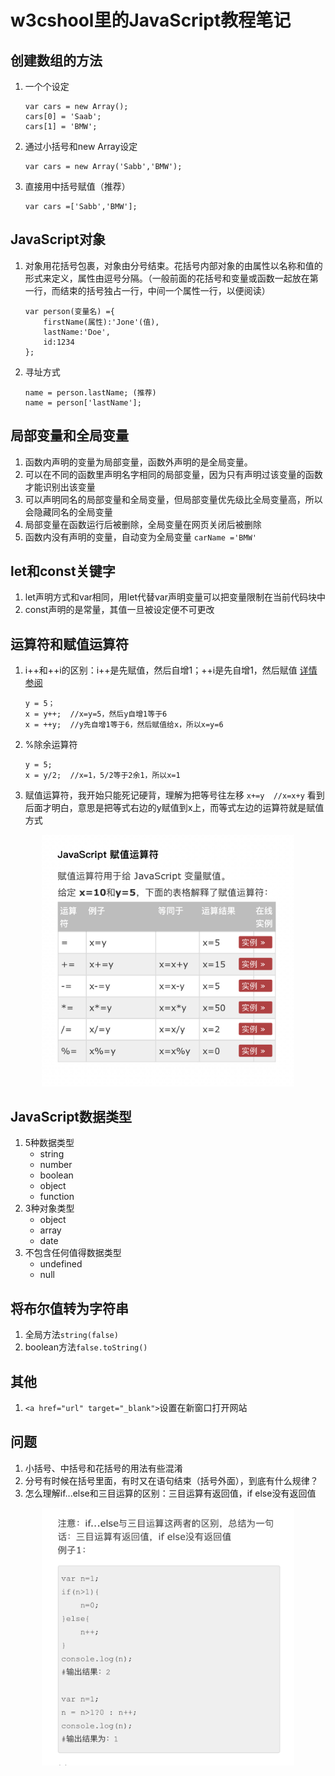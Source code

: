 # w3cshool里的JavaScript教程笔记
## 创建数组的方法
1. 一个个设定
    ```
    var cars = new Array();
    cars[0] = 'Saab';
    cars[1] = 'BMW';
    ```

2. 通过小括号和new Array设定
    ```
    var cars = new Array('Sabb','BMW');
    ```

3. 直接用中括号赋值（推荐）
    ```
    var cars =['Sabb','BMW'];
    ```
## JavaScript对象
1. 对象用花括号包裹，对象由分号结束。花括号内部对象的由属性以名称和值的形式来定义，属性由逗号分隔。（一般前面的花括号和变量或函数一起放在第一行，而结束的括号独占一行，中间一个属性一行，以便阅读）
    ```
    var person(变量名) ={
        firstName(属性):'Jone'(值),
        lastName:'Doe',
        id:1234
    };
    ```
2. 寻址方式
    ```
    name = person.lastName; (推荐)
    name = person['lastName'];

## 局部变量和全局变量
1. 函数内声明的变量为局部变量，函数外声明的是全局变量。
2. 可以在不同的函数里声明名字相同的局部变量，因为只有声明过该变量的函数才能识别出该变量
3. 可以声明同名的局部变量和全局变量，但局部变量优先级比全局变量高，所以会隐藏同名的全局变量
4. 局部变量在函数运行后被删除，全局变量在网页关闭后被删除
5. 函数内没有声明的变量，自动变为全局变量
    ```carName ='BMW'```

## let和const关键字
1. let声明方式和var相同，用let代替var声明变量可以把变量限制在当前代码块中
2. const声明的是常量，其值一旦被设定便不可更改

## 运算符和赋值运算符
1. i++和++i的区别：i++是先赋值，然后自增1；++i是先自增1，然后赋值
[详情参阅](https://www.w3cplus.com/javascript/javascript-increment-and-decrement-operatorssass.html)
    ```
    y = 5；
    x = y++;  //x=y=5，然后y自增1等于6
    x = ++y;  //y先自增1等于6，然后赋值给x，所以x=y=6
2. %除余运算符
    ```
    y = 5;
    x = y/2;  //x=1，5/2等于2余1，所以x=1
3. 赋值运算符，我开始只能死记硬背，理解为把等号往左移
    ```x+=y  //x=x+y```
看到后面才明白，意思是把等式右边的y赋值到x上，而等式左边的运算符就是赋值方式
<div style="text-align:center">
<img src="https://raw.githubusercontent.com/LifetimePython/photo/master/IMG_5088.jpg" width=80% >
</div>

## JavaScript数据类型
1. 5种数据类型
   * string
   * number
   * boolean
   * object
   * function
2. 3种对象类型
    * object
    * array
    * date
3. 不包含任何值得数据类型
    * undefined
    * null

## 将布尔值转为字符串
1. 全局方法```string(false)```
2. boolean方法```false.toString()```

## 其他
1. ```<a href="url" target="_blank">```设置在新窗口打开网站




## 问题
1. 小括号、中括号和花括号的用法有些混淆
2. 分号有时候在括号里面，有时又在语句结束（括号外面），到底有什么规律？
3. 怎么理解if...else和三目运算的区别：三目运算有返回值，if else没有返回值
<div style="text-align:center">
<img src="https://raw.githubusercontent.com/LifetimePython/photo/master/IMG_5089.jpg" width=80%>
</div>